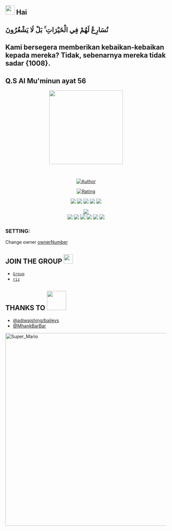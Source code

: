 ## <img src="https://github.com/TheDudeThatCode/TheDudeThatCode/blob/master/Assets/Hi.gif" width="29px"> Hai 
## نُسَارِعُ لَهُمْ فِي الْخَيْرَاتِ ۚ بَلْ لَا يَشْعُرُونَ

## Kami bersegera memberikan kebaikan-kebaikan kepada mereka? Tidak, sebenarnya mereka tidak sadar {1008}.

## Q.S Al Mu'minun ayat 56

<p align="center">
<img src="https://raw.githubusercontent.com/rizkiramadhan4617/ALFIRAA/main/Rizki/IMG-20210228-WA0056.jpg" width="230" height="230"/>
</p>
<br>
<p align="center">
<a href="https://github.com/rizkiramadhan4617"><img title="Author" src="https://img.shields.io/badge/AUTHOR-RIZKI R-orange.svg?style=for-the-badge&logo=github"></a>
</p>
<p align="center">
<a href="https://www.codefactor.io/repository/github/rizkiramadhan4617/ALFIRAA"><img title="Rating" src="https://www.codefactor.io/repository/github/rizkiramadhan4617/ALFIRAA/badge/main"></A>
</p>

<p align="center">

  <img src="https://img.shields.io/badge/-JavaScript-black?style=flat-square&logo=javascript" />

  <img src="https://img.shields.io/badge/-Node.js-black?style=flat-square&logo=Node.js" />

  <img src="https://img.shields.io/badge/-HTML5-black?style=flat-square&logo=html5&logoColor=e34f26" />

  <img src="https://img.shields.io/badge/-CSS3-black?style=flat-square&logo=css3&logoColor=1572b6" />

  <img src="https://img.shields.io/badge/-Git-black?style=flat-square&logo=git" />
<p align="center">
  <img src="https://img.shields.io/badge/-GitHub-black?style=flat-square&logo=github" /> <br>

  <img src="https://img.shields.io/badge/-Python-black?style=flat-square&logo=python" />

  <img src="https://img.shields.io/badge/-React-black?style=flat-square&logo=react" />

  <img src="https://img.shields.io/badge/-Redux-black?style=flat-square&logo=redux" />

  <img src="https://img.shields.io/badge/-Windows-black?style=flat-square&logo=windows" />

  <img src="https://img.shields.io/badge/-VS_Code-black?style=flat-square&logo=visual-studio-code" />

  <img src="https://img.shields.io/badge/-SQLite3-black?style=flat-square&logo=sqlite" />


### SETTING:
Change owner
[ownerNumber](https://github.com/rizkiramadhan4617/Bot-Termux/blob/e52b616d2a81e9c94bbf54afbbed726732774995/index.js#L170)

## JOIN THE GROUP <img src="https://github.com/TheDudeThatCode/TheDudeThatCode/blob/master/Assets/powerup.gif" width="29px">

* [`Group`](https://chat.whatsapp.com/BAHKpyOMGcA2m6pHcj920C)
* [`riz`](https://github.com/riznih)

## THANKS TO <img src="https://github.com/TheDudeThatCode/TheDudeThatCode/blob/master/Assets/Handshake.gif" width="60px">

- [@adiwajshing/baileys](https://github.com/adiwajshing/Baileys)
- [@MhankBarBar](https://github.com/MhankBarBar)
<img src="https://github.com/TheDudeThatCode/TheDudeThatCode/blob/master/Assets/Super_Mario.gif" alt="Super_Mario" width="600" />

  
